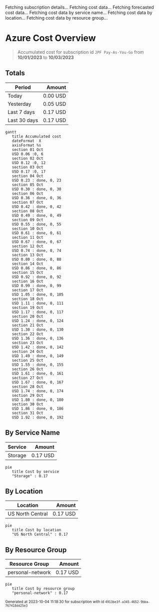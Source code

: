Fetching subscription details...
Fetching cost data...
Fetching forecasted cost data...
Fetching cost data by service name...
Fetching cost data by location...
Fetching cost data by resource group...
# Azure Cost Overview

> Accumulated cost for subscription id `JPF Pay-As-You-Go` from **10/01/2023** to **10/03/2023**

## Totals

|Period|Amount|
|---|---:|
|Today|0.00 USD|
|Yesterday|0.05 USD|
|Last 7 days|0.17 USD|
|Last 30 days|0.17 USD|

```mermaid
gantt
   title Accumulated cost
   dateFormat  X
   axisFormat %s
   section 01 Oct
   USD 0.06 :0, 6
   section 02 Oct
   USD 0.12 :0, 12
   section 03 Oct
   USD 0.17 :0, 17
   section 04 Oct
   USD 0.23 : done, 0, 23
   section 05 Oct
   USD 0.30 : done, 0, 30
   section 06 Oct
   USD 0.36 : done, 0, 36
   section 07 Oct
   USD 0.42 : done, 0, 42
   section 08 Oct
   USD 0.49 : done, 0, 49
   section 09 Oct
   USD 0.55 : done, 0, 55
   section 10 Oct
   USD 0.61 : done, 0, 61
   section 11 Oct
   USD 0.67 : done, 0, 67
   section 12 Oct
   USD 0.74 : done, 0, 74
   section 13 Oct
   USD 0.80 : done, 0, 80
   section 14 Oct
   USD 0.86 : done, 0, 86
   section 15 Oct
   USD 0.92 : done, 0, 92
   section 16 Oct
   USD 0.99 : done, 0, 99
   section 17 Oct
   USD 1.05 : done, 0, 105
   section 18 Oct
   USD 1.11 : done, 0, 111
   section 19 Oct
   USD 1.17 : done, 0, 117
   section 20 Oct
   USD 1.24 : done, 0, 124
   section 21 Oct
   USD 1.30 : done, 0, 130
   section 22 Oct
   USD 1.36 : done, 0, 136
   section 23 Oct
   USD 1.42 : done, 0, 142
   section 24 Oct
   USD 1.49 : done, 0, 149
   section 25 Oct
   USD 1.55 : done, 0, 155
   section 26 Oct
   USD 1.61 : done, 0, 161
   section 27 Oct
   USD 1.67 : done, 0, 167
   section 28 Oct
   USD 1.74 : done, 0, 174
   section 29 Oct
   USD 1.80 : done, 0, 180
   section 30 Oct
   USD 1.86 : done, 0, 186
   section 31 Oct
   USD 1.92 : done, 0, 192
```

## By Service Name

|Service|Amount|
|---|---:|
|Storage|0.17 USD|

```mermaid
pie
   title Cost by service
   "Storage" : 0.17
```

## By Location

|Location|Amount|
|---|---:|
|US North Central|0.17 USD|

```mermaid
pie
   title Cost by location
   "US North Central" : 0.17
```

## By Resource Group

|Resource Group|Amount|
|---|---:|
|personal-network|0.17 USD|

```mermaid
pie
   title Cost by resource group
   "personal-network" : 0.17
```

<sup>Generated at 2023-10-04 11:18:30 for subscription with id `4913be3f-a345-4652-9bba-767418dd25e3`</sup>
